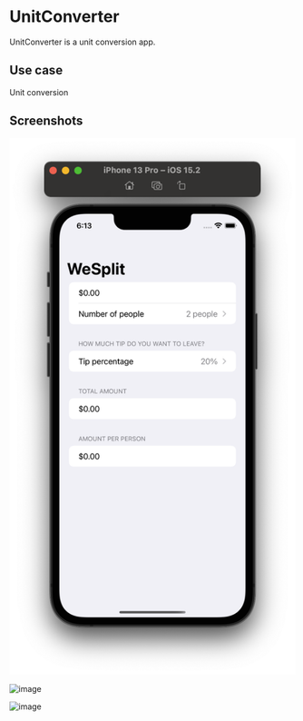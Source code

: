 # UnitConverter

UnitConverter is a unit conversion app. 

## Use case
Unit conversion 

## Screenshots
![image](https://github.com/ngaikkeung/SwiftUI-WeSplit/blob/main/Screenshot/main.png?raw=true)

![image](https://github.com/ngaikkeung/SwiftUI-WeSplit/blob/main/Screenshot/input.png?raw=true)

![image](https://github.com/ngaikkeung/SwiftUI-WeSplit/blob/main/Screenshot/unitChange.png?raw=true)